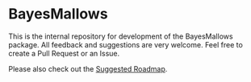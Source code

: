 
<!-- README.md is generated from README.Rmd. Please edit that file -->

# BayesMallows

This is the internal repository for development of the BayesMallows
package. All feedback and suggestions are very welcome. Feel free to
create a Pull Request or an Issue.

Please also check out the [Suggested
Roadmap](https://github.uio.no/oyss/BayesMallows/wiki).
